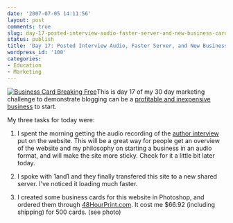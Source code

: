 ```yaml
---
date: '2007-07-05 14:11:56'
layout: post
comments: true
slug: day-17-posted-interview-audio-faster-server-and-new-business-cards
status: publish
title: 'Day 17: Posted Interview Audio, Faster Server, and New Business Cards'
wordpress_id: '100'
categories:
- Education
- Marketing
---
```


[![Business Card Breaking Free](http://s3.amazonaws.com/oldbloguploads/2007/07/front1-150x150.gif)](http://s3.amazonaws.com/oldbloguploads/2007/07/front1.gif)This is day 17 of my 30 day marketing challenge to demonstrate blogging can be a [profitable and inexpensive business](http://brianarmstrong.org/posts/website-marketing-three-tasks-per-day-for-a-month/) to start.

My three tasks for today were:

1. I spent the morning getting the audio recording of the [author interview](http://brianarmstrong.org/posts/day-16-engaging-readers-in-conversation-interview-on-calling-all-authors-and-a-research-tip-from-john-reese/) put on the website.  This will be a great way for people get an overview of the website and my philosophy on starting a business in an audio format, and will make the site more sticky.  Check for it a little bit later today.



2. I spoke with 1and1 and they finally transfered this site to a new shared server.  I've noticed it loading much faster.

3. I created some business cards for this website in Photoshop, and ordered them through [48HourPrint.com](http://www.48hourprint.com).  It cost me $66.92 (including shipping) for 500 cards. (see photo)
